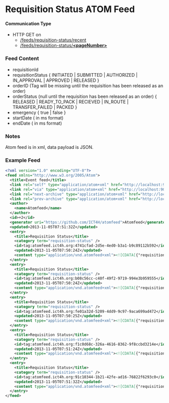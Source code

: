 # Requisition Status ATOM Feed

#### Communication Type

- HTTP GET on
	- [/feeds/requisition-status/recent](#)
	- [/feeds/requisition-status/**\<pageNumber\>**](#)


### Feed Content

- requisitionId
- requisitionStatus  { INITIATED | SUBMITTED | AUTHORIZED | IN_APPROVAL | APPROVED | RELEASED }
- orderID  (Tag will be missing until the requisition has been released as an order)
- orderStatus   (null until the requisition has been released as an order) { RELEASED | READY_TO_PACK | RECIEVED | IN_ROUTE | TRANSFER_FAILED | PACKED }
- emergency { true | false }
- startDate ( in ms format)
- endDate ( in ms format)

### Notes

Atom feed is in xml, data payload is JSON.

### Example Feed 


``` xml
<?xml version="1.0" encoding="UTF-8"?>
<feed xmlns="http://www.w3.org/2005/Atom">
  <title>Event feed</title>
  <link rel="self" type="application/atom+xml" href="http://localhost:9091/feeds/requisition-status/2" />
  <link rel="via" type="application/atom+xml" href="http://localhost:9091/feeds/requisition-status/2" />
  <link rel="next-archive" type="application/atom+xml" href="http://localhost:9091/feeds/requisition-status/3" />
  <link rel="prev-archive" type="application/atom+xml" href="http://localhost:9091/feeds/requisition-status/1" />
  <author>
    <name>Atomfeed</name>
  </author>
  <id>+2</id>
  <generator uri="https://github.com/ICT4H/atomfeed">Atomfeed</generator>
  <updated>2013-11-05T07:51:32Z</updated>
  <entry>
    <title>Requisition Status</title>
    <category term="requisition-status" />
    <id>tag:atomfeed.ict4h.org:4741cfad-2d5e-4ed0-b3a1-b9c89112b592</id>
    <updated>2013-11-05T07:50:24Z</updated>
    <content type="application/vnd.atomfeed+xml"><![CDATA[{"requisitionId":1,"requisitionStatus":"RELEASED","emergency":false,"startDate":1354300200000,"endDate":1356978599000}]]></content>
  </entry>
  <entry>
    <title>Requisition Status</title>
    <category term="requisition-status" />
    <id>tag:atomfeed.ict4h.org:b08c56cc-c40f-49f2-9719-994e3b959555</id>
    <updated>2013-11-05T07:50:24Z</updated>
    <content type="application/vnd.atomfeed+xml"><![CDATA[{"requisitionId":1,"requisitionStatus":"RELEASED","emergency":false,"startDate":1354300200000,"endDate":1356978599000,"orderId":1,"orderStatus":"IN_ROUTE"}]]></content>
  </entry>
  <entry>
    <title>Requisition Status</title>
    <category term="requisition-status" />
    <id>tag:atomfeed.ict4h.org:fe01a32d-5209-4dd9-9c97-9aca699ad472</id>
    <updated>2013-11-05T07:50:25Z</updated>
    <content type="application/vnd.atomfeed+xml"><![CDATA[{"requisitionId":1,"requisitionStatus":"RELEASED","emergency":false,"startDate":1354300200000,"endDate":1356978599000,"orderId":1,"orderStatus":"TRANSFER_FAILED"}]]></content>
  </entry>
  <entry>
    <title>Requisition Status</title>
    <category term="requisition-status" />
    <id>tag:atomfeed.ict4h.org:f1c0d68c-326a-4616-8362-9f8ccbd3214e</id>
    <updated>2013-11-05T07:51:24Z</updated>
    <content type="application/vnd.atomfeed+xml"><![CDATA[{"requisitionId":2,"requisitionStatus":"INITIATED","emergency":false,"startDate":1356978600000,"endDate":1359656999000}]]></content>
  </entry>
  <entry>
    <title>Requisition Status</title>
    <category term="requisition-status" />
    <id>tag:atomfeed.ict4h.org:91c10344-1b21-42fe-ad16-76822f6293c0</id>
    <updated>2013-11-05T07:51:32Z</updated>
    <content type="application/vnd.atomfeed+xml"><![CDATA[{"requisitionId":2,"requisitionStatus":"SUBMITTED","emergency":false,"startDate":1356978600000,"endDate":1359656999000}]]></content>
  </entry>
</feed>

```
